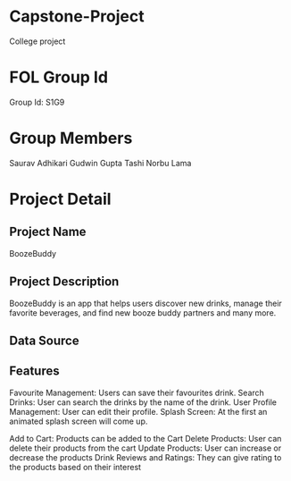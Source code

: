 # Capstone-Project
College project

# FOL Group Id
Group Id: S1G9

# Group Members
Saurav Adhikari
Gudwin Gupta
Tashi Norbu Lama

# Project Detail
## Project Name
BoozeBuddy

## Project Description
BoozeBuddy is an app that helps users discover new drinks, manage their favorite beverages, and find new booze buddy partners and many more.

## Data Source

## Features
Favourite Management: Users can save their favourites drink.
Search Drinks: User can search the drinks by the name of the drink.
User Profile Management: User can edit their profile.
Splash Screen: At the first an animated splash screen will come up.

Add to Cart: Products can be added to the Cart
Delete Products: User can delete their products from the cart
Update Products: User can increase or decrease the products
Drink Reviews and Ratings: They can give rating to the products based on their interest